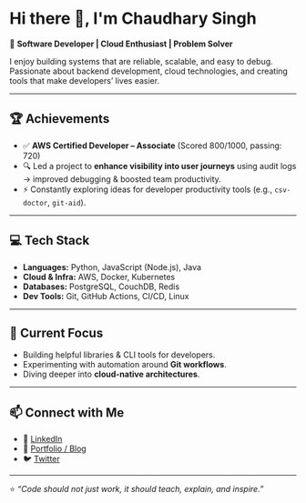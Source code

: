 # Hi there 👋, I'm Chaudhary Singh

🚀 **Software Developer | Cloud Enthusiast | Problem Solver**

I enjoy building systems that are reliable, scalable, and easy to debug.  
Passionate about backend development, cloud technologies, and creating tools that make developers’ lives easier.  

---

## 🏆 Achievements
- ✅ **AWS Certified Developer – Associate** (Scored 800/1000, passing: 720)  
- 🔍 Led a project to **enhance visibility into user journeys** using audit logs → improved debugging & boosted team productivity.  
- ⚡ Constantly exploring ideas for developer productivity tools (e.g., `csv-doctor`, `git-aid`).  

---

## 💻 Tech Stack
- **Languages:** Python, JavaScript (Node.js), Java  
- **Cloud & Infra:** AWS, Docker, Kubernetes  
- **Databases:** PostgreSQL, CouchDB, Redis  
- **Dev Tools:** Git, GitHub Actions, CI/CD, Linux  

---

## 📌 Current Focus
- Building helpful libraries & CLI tools for developers.  
- Experimenting with automation around **Git workflows**.  
- Diving deeper into **cloud-native architectures**.  

---

## 📫 Connect with Me
- 💼 [LinkedIn](https://www.linkedin.com/in/your-link-here)  
- 📝 [Portfolio / Blog](https://your-portfolio-link.com)  
- 🐦 [Twitter](https://twitter.com/your-handle)  

---

⭐️ *“Code should not just work, it should teach, explain, and inspire.”*


<!--
**guroosh/guroosh** is a ✨ _special_ ✨ repository because its `README.md` (this file) appears on your GitHub profile.

Here are some ideas to get you started:

- 🔭 I’m currently working on ...
- 🌱 I’m currently learning ...
- 👯 I’m looking to collaborate on ...
- 🤔 I’m looking for help with ...
- 💬 Ask me about ...
- 📫 How to reach me: ...
- 😄 Pronouns: ...
- ⚡ Fun fact: ...
-->
